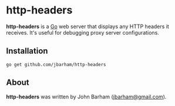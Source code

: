 http-headers
============

__http-headers__ is a [Go](http://golang.org) web server that displays any HTTP headers it receives.
It's useful for debugging proxy server configurations.

Installation
------------

	go get github.com/jbarham/http-headers

About
-----

__http-headers__ was written by John Barham (jbarham@gmail.com).